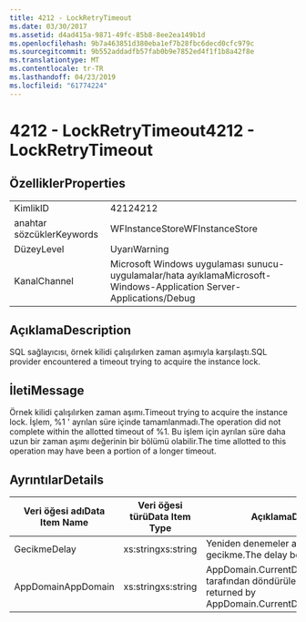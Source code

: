 ```yaml
---
title: 4212 - LockRetryTimeout
ms.date: 03/30/2017
ms.assetid: d4ad415a-9871-49fc-85b8-8ee2ea149b1d
ms.openlocfilehash: 9b7a463851d380eba1ef7b28fbc6decd0cfc979c
ms.sourcegitcommit: 9b552addadfb57fab0b9e7852ed4f1f1b8a42f8e
ms.translationtype: MT
ms.contentlocale: tr-TR
ms.lasthandoff: 04/23/2019
ms.locfileid: "61774224"
---
```

# <a name="4212---lockretrytimeout"></a><span data-ttu-id="1e217-102">4212 - LockRetryTimeout</span><span class="sxs-lookup"><span data-stu-id="1e217-102">4212 - LockRetryTimeout</span></span>
## <a name="properties"></a><span data-ttu-id="1e217-103">Özellikler</span><span class="sxs-lookup"><span data-stu-id="1e217-103">Properties</span></span>  
  
|||  
|-|-|  
|<span data-ttu-id="1e217-104">Kimlik</span><span class="sxs-lookup"><span data-stu-id="1e217-104">ID</span></span>|<span data-ttu-id="1e217-105">4212</span><span class="sxs-lookup"><span data-stu-id="1e217-105">4212</span></span>|  
|<span data-ttu-id="1e217-106">anahtar sözcükler</span><span class="sxs-lookup"><span data-stu-id="1e217-106">Keywords</span></span>|<span data-ttu-id="1e217-107">WFInstanceStore</span><span class="sxs-lookup"><span data-stu-id="1e217-107">WFInstanceStore</span></span>|  
|<span data-ttu-id="1e217-108">Düzey</span><span class="sxs-lookup"><span data-stu-id="1e217-108">Level</span></span>|<span data-ttu-id="1e217-109">Uyarı</span><span class="sxs-lookup"><span data-stu-id="1e217-109">Warning</span></span>|  
|<span data-ttu-id="1e217-110">Kanal</span><span class="sxs-lookup"><span data-stu-id="1e217-110">Channel</span></span>|<span data-ttu-id="1e217-111">Microsoft Windows uygulaması sunucu-uygulamalar/hata ayıklama</span><span class="sxs-lookup"><span data-stu-id="1e217-111">Microsoft-Windows-Application Server-Applications/Debug</span></span>|  
  
## <a name="description"></a><span data-ttu-id="1e217-112">Açıklama</span><span class="sxs-lookup"><span data-stu-id="1e217-112">Description</span></span>  
 <span data-ttu-id="1e217-113">SQL sağlayıcısı, örnek kilidi çalışılırken zaman aşımıyla karşılaştı.</span><span class="sxs-lookup"><span data-stu-id="1e217-113">SQL provider encountered a timeout trying to acquire the instance lock.</span></span>  
  
## <a name="message"></a><span data-ttu-id="1e217-114">İleti</span><span class="sxs-lookup"><span data-stu-id="1e217-114">Message</span></span>  
 <span data-ttu-id="1e217-115">Örnek kilidi çalışılırken zaman aşımı.</span><span class="sxs-lookup"><span data-stu-id="1e217-115">Timeout trying to acquire the instance lock.</span></span>  <span data-ttu-id="1e217-116">İşlem, %1 ' ayrılan süre içinde tamamlanmadı.</span><span class="sxs-lookup"><span data-stu-id="1e217-116">The operation did not complete within the allotted timeout of %1.</span></span> <span data-ttu-id="1e217-117">Bu işlem için ayrılan süre daha uzun bir zaman aşımı değerinin bir bölümü olabilir.</span><span class="sxs-lookup"><span data-stu-id="1e217-117">The time allotted to this operation may have been a portion of a longer timeout.</span></span>  
  
## <a name="details"></a><span data-ttu-id="1e217-118">Ayrıntılar</span><span class="sxs-lookup"><span data-stu-id="1e217-118">Details</span></span>  
  
|<span data-ttu-id="1e217-119">Veri öğesi adı</span><span class="sxs-lookup"><span data-stu-id="1e217-119">Data Item Name</span></span>|<span data-ttu-id="1e217-120">Veri öğesi türü</span><span class="sxs-lookup"><span data-stu-id="1e217-120">Data Item Type</span></span>|<span data-ttu-id="1e217-121">Açıklama</span><span class="sxs-lookup"><span data-stu-id="1e217-121">Description</span></span>|  
|--------------------|--------------------|-----------------|  
|<span data-ttu-id="1e217-122">Gecikme</span><span class="sxs-lookup"><span data-stu-id="1e217-122">Delay</span></span>|<span data-ttu-id="1e217-123">xs:string</span><span class="sxs-lookup"><span data-stu-id="1e217-123">xs:string</span></span>|<span data-ttu-id="1e217-124">Yeniden denemeler arasındaki gecikme.</span><span class="sxs-lookup"><span data-stu-id="1e217-124">The delay between retries.</span></span>|  
|<span data-ttu-id="1e217-125">AppDomain</span><span class="sxs-lookup"><span data-stu-id="1e217-125">AppDomain</span></span>|<span data-ttu-id="1e217-126">xs:string</span><span class="sxs-lookup"><span data-stu-id="1e217-126">xs:string</span></span>|<span data-ttu-id="1e217-127">AppDomain.CurrentDomain.FriendlyName tarafından döndürülen dize.</span><span class="sxs-lookup"><span data-stu-id="1e217-127">The string returned by AppDomain.CurrentDomain.FriendlyName.</span></span>|
